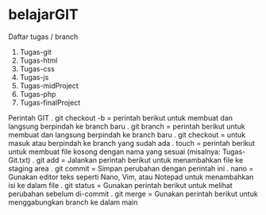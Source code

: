 # belajarGIT
Daftar tugas / branch
1. Tugas-git
2. Tugas-html
3. Tugas-css
4. Tugas-js
5. Tugas-midProject
6. Tugas-php
7. Tugas-finalProject

Perintah GIT
. git checkout -b = perintah berikut untuk membuat dan langsung berpindah ke branch baru
. git branch = perintah berikut untuk membuat dan langsung berpindah ke branch baru
. git checkout = untuk masuk atau berpindah ke branch yang sudah ada
. touch = perintah berikut untuk membuat file kosong dengan nama yang sesuai (misalnya: Tugas-Git.txt)
. git add = Jalankan perintah berikut untuk menambahkan file ke staging area
. git commit = Simpan perubahan dengan perintah ini
. nano = Gunakan editor teks seperti Nano, Vim, atau Notepad untuk menambahkan isi ke dalam file
. git status = Gunakan perintah berikut untuk melihat perubahan sebelum di-commit
. git merge = Gunakan perintah berikut untuk menggabungkan branch ke dalam main

